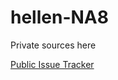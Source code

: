# hellen-NA8

Private sources here

[Public Issue Tracker](https://github.com/rusefi/hellen-NA96-issues)
